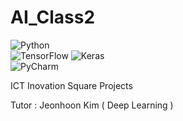 # AI_Class2

<img alt="Python" src ="https://img.shields.io/badge/Python-3776AB.svg?&style=for-the-badge&logo=Python&logoColor=white"/>  \
<img alt="TensorFlow" src ="https://img.shields.io/badge/TensorFlow-FF6F00.svg?&style=for-the-badge&logo=TensorFlow&logoColor=white"/>  <img alt="Keras" src ="https://img.shields.io/badge/Keras-D00000.svg?&style=for-the-badge&logo=Keras&logoColor=white"/> \
<img alt="PyCharm" src ="https://img.shields.io/badge/PyCharm-68BC71.svg?&style=for-the-badge&logo=PyCharm&logoColor=black"/>

ICT Inovation Square Projects

Tutor : Jeonhoon Kim ( Deep Learning )
